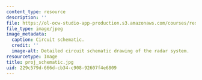 ```yaml
---
content_type: resource
description: ''
file: https://ol-ocw-studio-app-production.s3.amazonaws.com/courses/res-ll-003-build-a-small-radar-system-capable-of-sensing-range-doppler-and-synthetic-aperture-radar-imaging-january-iap-2011/229c579d666dcb34c90892607f4e6809_proj_schematic.jpg
file_type: image/jpeg
image_metadata:
  caption: Circuit schematic.
  credit: ''
  image-alt: Detailed circuit schematic drawing of the radar system.
resourcetype: Image
title: proj_schematic.jpg
uid: 229c579d-666d-cb34-c908-92607f4e6809
---
```

